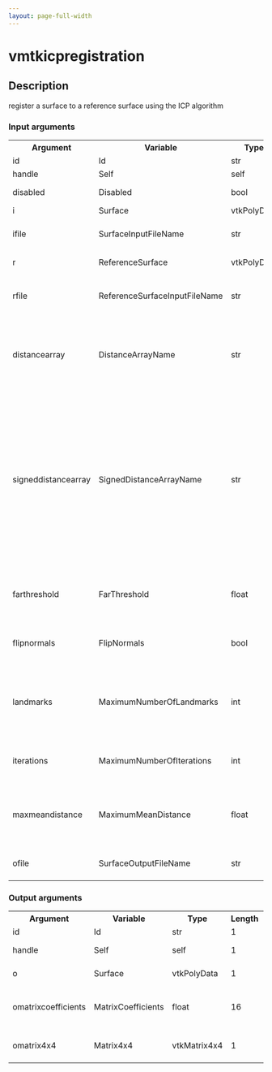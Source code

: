 ```yaml
---
layout: page-full-width
---
```

<h1>vmtkicpregistration</h1>
<h2>Description</h2>
register a surface to a reference surface using the ICP algorithm
<h3>Input arguments</h3>
<table class="vmtkscripts">
<tr>
<th>Argument</th><th>Variable</th><th>Type</th><th>Length</th><th>Range</th><th>Default</th><th>Description</th>
</tr>
<tr><td>id</td><td>Id</td><td>str</td><td>1</td><td></td><td>0</td><td>script id</td>
</tr>
<tr><td>handle</td><td>Self</td><td>self</td><td>1</td><td></td><td></td><td>handle to self</td>
</tr>
<tr><td>disabled</td><td>Disabled</td><td>bool</td><td>1</td><td></td><td>0</td><td>disable execution and piping</td>
</tr>
<tr><td>i</td><td>Surface</td><td>vtkPolyData</td><td>1</td><td></td><td></td><td>the input surface</td>
</tr>
<tr><td>ifile</td><td>SurfaceInputFileName</td><td>str</td><td>1</td><td></td><td></td><td>filename for the default Surface reader</td>
</tr>
<tr><td>r</td><td>ReferenceSurface</td><td>vtkPolyData</td><td>1</td><td></td><td></td><td>the reference surface</td>
</tr>
<tr><td>rfile</td><td>ReferenceSurfaceInputFileName</td><td>str</td><td>1</td><td></td><td></td><td>filename for the default ReferenceSurface reader</td>
</tr>
<tr><td>distancearray</td><td>DistanceArrayName</td><td>str</td><td>1</td><td></td><td></td><td>name of the array where the distance of the input surface to the reference surface has to be stored</td>
</tr>
<tr><td>signeddistancearray</td><td>SignedDistanceArrayName</td><td>str</td><td>1</td><td></td><td></td><td>name of the array where the signed distance of the input surface to the reference surface is stored; distance is positive if distance vector and normal to the reference surface have negative dot product, i.e. if the input surface is outer with respect to the reference surface</td>
</tr>
<tr><td>farthreshold</td><td>FarThreshold</td><td>float</td><td>1</td><td></td><td>0.0</td><td>threshold distance beyond which points are discarded during optimization</td>
</tr>
<tr><td>flipnormals</td><td>FlipNormals</td><td>bool</td><td>1</td><td></td><td>0</td><td>flip normals to the reference surface after computing them</td>
</tr>
<tr><td>landmarks</td><td>MaximumNumberOfLandmarks</td><td>int</td><td>1</td><td></td><td>1000</td><td>maximum number of landmarks sampled from the two surfaces for evaluation of the registration metric</td>
</tr>
<tr><td>iterations</td><td>MaximumNumberOfIterations</td><td>int</td><td>1</td><td></td><td>100</td><td>maximum number of iterations for the optimization problems</td>
</tr>
<tr><td>maxmeandistance</td><td>MaximumMeanDistance</td><td>float</td><td>1</td><td></td><td>0.01</td><td>convergence threshold based on the maximum mean distance between the two surfaces</td>
</tr>
<tr><td>ofile</td><td>SurfaceOutputFileName</td><td>str</td><td>1</td><td></td><td></td><td>filename for the default Surface writer</td>
</tr>
</table>
<h3>Output arguments</h3>
<table class="vmtkscripts">
<tr>
<th>Argument</th><th>Variable</th><th>Type</th><th>Length</th><th>Range</th><th>Default</th><th>Description</th>
</tr>
<tr><td>id</td><td>Id</td><td>str</td><td>1</td><td></td><td>0</td><td>script id</td>
</tr>
<tr><td>handle</td><td>Self</td><td>self</td><td>1</td><td></td><td></td><td>handle to self</td>
</tr>
<tr><td>o</td><td>Surface</td><td>vtkPolyData</td><td>1</td><td></td><td></td><td>the output surface</td>
</tr>
<tr><td>omatrixcoefficients</td><td>MatrixCoefficients</td><td>float</td><td>16</td><td></td><td>None</td><td>the output transform matrix coefficients</td>
</tr>
<tr><td>omatrix4x4</td><td>Matrix4x4</td><td>vtkMatrix4x4</td><td>1</td><td></td><td></td><td>the output transform matrix</td>
</tr>
</table>

